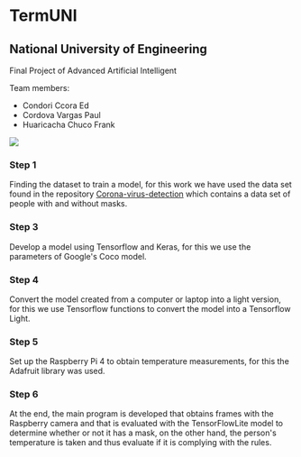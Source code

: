 # TermUNI
## National University of Engineering
Final Project of Advanced Artificial Intelligent

Team members:
- Condori Ccora Ed
- Cordova Vargas Paul
- Huaricacha Chuco Frank

![](https://scontent.flim8-1.fna.fbcdn.net/v/t1.0-9/119712303_3634698776542811_2232950030415329460_n.jpg?_nc_cat=103&_nc_sid=8024bb&_nc_eui2=AeFcYi-v0FLd3uCM5DHg5kUyV0iZb0KyPfNXSJlvQrI982qWmj4zQZwtUkB8QiHXqWBpP4C60xQcbZgZZGYUPTy8&_nc_ohc=C3XqmqxOULUAX9S2IPr&_nc_ht=scontent.flim8-1.fna&oh=4a099f886ea80eefc45fac53b1a4f674&oe=5F8BEE5A)

### Step 1
Finding the dataset to train a model, for this work we have used the data set found in the repository 
[Corona-virus-detection](https://github.com/contractorwolf/coronavirus-mask-detection/tree/master/images/ "Corona-virus-detection")
which contains a data set of people with and without masks.

### Step 3
Develop a model using Tensorflow and Keras, for this we use the parameters of Google's Coco model.

### Step 4
Convert the model created from a computer or laptop into a light version, for this we use Tensorflow functions to convert the model into a Tensorflow Light.

### Step 5
Set up the Raspberry Pi 4 to obtain temperature measurements, for this the Adafruit library was used.

### Step 6
At the end, the main program is developed that obtains frames with the Raspberry camera and that is evaluated with the TensorFlowLite model to determine whether or not it has a mask, on the other hand, the person's temperature is taken and thus evaluate if it is complying with the rules.
